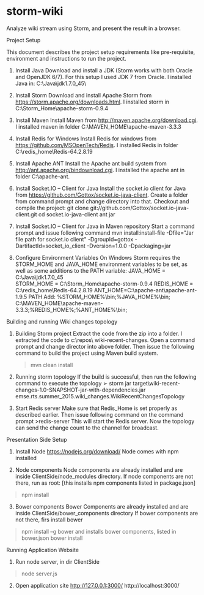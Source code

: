 # storm-wiki
Analyze wiki stream using Storm, and present the result in a browser.


Project Setup 

This document describes the project setup requirements like pre-requisite, environment and instructions to run the project.

1.	Install Java
Download and install a JDK (Storm works with both Oracle and OpenJDK 6/7). For this setup I used JDK 7 from Oracle. I installed Java in: C:\Java\jdk1.7.0_45\

2.	Install Storm
Download and install Apache Storm from https://storm.apache.org/downloads.html. I installed storm in C:\Storm_Home\apache-storm-0.9.4

3.	Install Maven
Install Maven from http://maven.apache.org/download.cgi. I installed maven in folder C:\MAVEN_HOME\apache-maven-3.3.3

4.	Install Redis for Windows
Install Redis for windows from https://github.com/MSOpenTech/Redis. I installed Redis in folder C:\redis_home\Redis-64.2.8.19

5.	Install Apache ANT
Install the Apache ant build system from http://ant.apache.org/bindownload.cgi. I installed the apache ant in folder C:\apache-ant.

6.	Install Socket.IO – Client for Java
Install the socket.io client for Java from https://github.com/Gottox/socket.io-java-client. 
Create a folder from command prompt and change directory into that. Checkout and compile the project:
git clone git://github.com/Gottox/socket.io-java-client.git
cd socket.io-java-client
ant jar

7.	Install Socket.IO – Client for Java in Maven repository
Start a command prompt and issue following command 
mvn install:install-file -Dfile="Jar file path for socket.io client" -DgroupId=gottox -DartifactId=socket_io_client -Dversion=1.0.0 -Dpackaging=jar

8.	Configure Environment Variables
On Windows Storm requires the STORM_HOME and JAVA_HOME environment variables to be set, as well as some additions to the PATH variable:
JAVA_HOME = C:\Java\jdk1.7.0_45\
STORM_HOME = C:\Storm_Home\apache-storm-0.9.4
REDIS_HOME = C:\redis_home\Redis-64.2.8.19
ANT_HOME=C:\apache-ant\apache-ant-1.9.5
PATH Add:
%STORM_HOME%\bin;%JAVA_HOME%\bin; C:\MAVEN_HOME\apache-maven-3.3.3;%REDIS_HOME%;%ANT_HOME%\bin;


Building and running Wiki changes topology

1.	Building Storm project
Extract the code from the zip into a folder. I extracted the code to c:\repos\ wiki-recent-changes. Open a command prompt and change director into above folder. Then issue the following command to build the project using Maven build system.
       >mvn clean install

2.	Running storm topology
If the build is successful, then run the following command to execute the topology
➢	storm jar target\wiki-recent-changes-1.0-SNAPSHOT-jar-with-dependencies.jar emse.rts.summer_2015.wiki_changes.WikiRecentChangesTopology

3.	Start Redis server
Make sure that Redis_Home is set properly as described earlier. Then issue following command on the command prompt
        >redis-server
This will start the Redis server. Now the topology can send the change count to the channel for broadcast.


Presentation Side Setup

1. Install Node
https://nodejs.org/download/
Node comes with npm installed

2. Node components
Node components are already installed and are inside ClientSide/node_modules directory.
If node components are not there, run as root:
[this installs npm components listed in package.json]
>npm install

3. Bower components
Bower Components are already installed and are inside ClientSide/bower_components directory
If bower components are not there, firs install bower
>npm install –g bower
and installs bower components, listed in bower.json
>bower install

Running Application Website

1. Run node server, in dir ClientSide
>node server.js

2. Open application site
http://127.0.0.1:3000/
http://localhost:3000/
